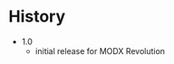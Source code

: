 History
================================================================================

- 1.0
    - initial release for MODX Revolution
